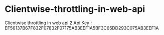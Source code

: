 # Clientwise-throttling-in-web-api
Clientwise throttling in web api 2
Api Key : EF56137B67F832F07832F07175AB3EEF1A5BF3C65DD293C075AB3EEF1A
